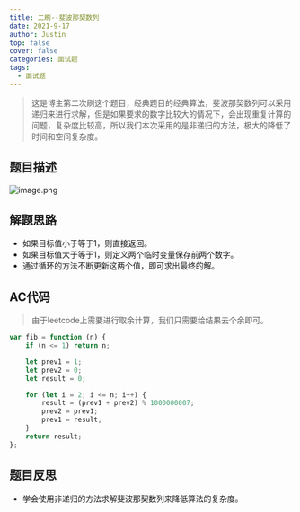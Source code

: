 ```yaml
---
title: 二刷--斐波那契数列
date: 2021-9-17
author: Justin
top: false
cover: false
categories: 面试题
tags:
  - 面试题
---
```

>这是博主第二次刷这个题目，经典题目的经典算法，斐波那契数列可以采用递归来进行求解，但是如果要求的数字比较大的情况下，会出现重复计算的问题，复杂度比较高，所以我们本次采用的是非递归的方法，极大的降低了时间和空间复杂度。

## 题目描述
![image.png](https://img-blog.csdnimg.cn/img_convert/9d778307073545fbacfb514ebbc3cdf7.png)

## 解题思路
* 如果目标值小于等于1，则直接返回。
* 如果目标值大于等于1，则定义两个临时变量保存前两个数字。
* 通过循环的方法不断更新这两个值，即可求出最终的解。

## AC代码
>由于leetcode上需要进行取余计算，我们只需要给结果去个余即可。

```js
var fib = function (n) {
    if (n <= 1) return n;

    let prev1 = 1;
    let prev2 = 0;
    let result = 0;

    for (let i = 2; i <= n; i++) {
        result = (prev1 + prev2) % 1000000007;
        prev2 = prev1;
        prev1 = result;
    }
    return result;
};
```

## 题目反思
* 学会使用非递归的方法求解斐波那契数列来降低算法的复杂度。